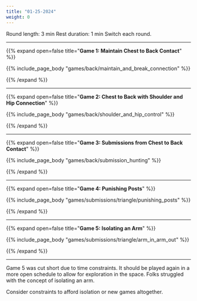 ```yaml
---
title: "01-25-2024"
weight: 0
---
```


Round length: 3 min
Rest duration: 1 min
Switch each round.

---
{{% expand open=false title="**Game 1: Maintain Chest to Back Contact**" %}}

{{% include_page_body "games/back/maintain_and_break_connection" %}}

{{% /expand %}}

---
{{% expand open=false title="**Game 2: Chest to Back with Shoulder and Hip Connection**" %}}

{{% include_page_body "games/back/shoulder_and_hip_control" %}}

{{% /expand %}}

---
{{% expand open=false title="**Game 3: Submissions from Chest to Back Contact**" %}}

{{% include_page_body "games/back/submission_hunting" %}}

{{% /expand %}}

---
{{% expand open=false title="**Game 4: Punishing Posts**" %}}


{{% include_page_body "games/submissions/triangle/punishing_posts" %}}

{{% /expand %}}

---
{{% expand open=false title="**Game 5: Isolating an Arm**" %}}

{{% include_page_body "games/submissions/triangle/arm_in_arm_out" %}}

{{% /expand %}}

---
Game 5 was cut short due to time constraints. It should be played again in a more open schedule to allow for exploration in the space. Folks struggled with the concept of isolating an arm. 

Consider constraints to afford isolation or new games altogether.

